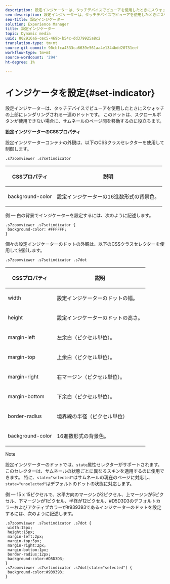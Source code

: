 ```yaml
---
description: 設定インジケーターは、タッチデバイスでビューアを使用したときにスウォッチの上部にレンダリングされる一連のドットです。 このドットは、スクロールボタンが使用できない場合に、サムネールのページ間を移動するのに役立ちます。
seo-description: 設定インジケーターは、タッチデバイスでビューアを使用したときにスウォッチの上部にレンダリングされる一連のドットです。 このドットは、スクロールボタンが使用できない場合に、サムネールのページ間を移動するのに役立ちます。
seo-title: 設定インジケーター
solution: Experience Manager
title: 設定インジケーター
topic: Dynamic media
uuid: 802916a6-cec5-469b-b54c-dd379925a8c2
translation-type: tm+mt
source-git-commit: 90cbfca4533ca6639e561aa4e1344bdd20731eef
workflow-type: tm+mt
source-wordcount: '294'
ht-degree: 1%

---
```



# インジケータを設定{#set-indicator}

設定インジケーターは、タッチデバイスでビューアを使用したときにスウォッチの上部にレンダリングされる一連のドットです。 このドットは、スクロールボタンが使用できない場合に、サムネールのページ間を移動するのに役立ちます。

<!--<a id="section_061E550C1C1D4DB2BD663A898895B38C"></a>-->

**設定インジケーターのCSSプロパティ**

設定インジケーターコンテナの外観は、以下のCSSクラスセレクターを使用して制御します。

```
.s7zoomviewer .s7setindicator
```

<table id="table_94EE3F5BBE4547C0B4943471CEE7EDE4"> 
 <thead> 
  <tr> 
   <th colname="col1" class="entry"> <p> CSSプロパティ </p> </th> 
   <th colname="col2" class="entry"> <p>説明 </p> </th> 
  </tr> 
 </thead>
 <tbody> 
  <tr> 
   <td colname="col1"> <p> <span class="codeph"> background-color  </span> </p> </td> 
   <td colname="col2"> <p>設定インジケーターの16進数形式の背景色。 </p> </td> 
  </tr> 
 </tbody> 
</table>

例 — 白の背景でインジケーターを設定するには、次のように記述します。

```
.s7zoomviewer .s7setindicator { 
 background-color: #FFFFFF; 
}
```

個々の設定インジケーターのドットの外観は、以下のCSSクラスセレクターを使用して制御します。

`.s7zoomviewer .s7setindicator .s7dot`

<table id="table_09B6E232FB94417392D101A7A653BE54"> 
 <thead> 
  <tr> 
   <th colname="col1" class="entry"> <p> CSSプロパティ </p> </th> 
   <th colname="col2" class="entry"> <p>説明 </p> </th> 
  </tr> 
 </thead>
 <tbody> 
  <tr> 
   <td colname="col1"> <p> <span class="codeph"> width </span> </p> </td> 
   <td colname="col2"> <p>設定インジケーターのドットの幅。 </p> </td> 
  </tr> 
  <tr> 
   <td colname="col1"> <p> <span class="codeph"> height </span> </p> </td> 
   <td colname="col2"> <p>設定インジケーターのドットの高さ。 </p> </td> 
  </tr> 
  <tr> 
   <td colname="col1"> <p> <span class="codeph"> margin-left  </span> </p> </td> 
   <td colname="col2"> <p>左余白（ピクセル単位）。 </p> </td> 
  </tr> 
  <tr> 
   <td colname="col1"> <p> <span class="codeph"> margin-top  </span> </p> </td> 
   <td colname="col2"> <p>上余白（ピクセル単位）。 </p> </td> 
  </tr> 
  <tr> 
   <td colname="col1"> <p> <span class="codeph"> margin-right  </span> </p> </td> 
   <td colname="col2"> <p>右マージン（ピクセル単位）。 </p> </td> 
  </tr> 
  <tr> 
   <td colname="col1"> <p> <span class="codeph"> margin-bottom  </span> </p> </td> 
   <td colname="col2"> <p>下余白（ピクセル単位）。 </p> </td> 
  </tr> 
  <tr> 
   <td colname="col1"> <p> <span class="codeph"> border-radius  </span> </p> </td> 
   <td colname="col2"> <p>境界線の半径（ピクセル単位） </p> </td> 
  </tr> 
  <tr> 
   <td colname="col1"> <p> <span class="codeph"> background-color  </span> </p> </td> 
   <td colname="col2"> <p>16進数形式の背景色。 </p> </td> 
  </tr> 
 </tbody> 
</table>

>[!NOTE]
>
>設定インジケーターのドットでは、`state`属性セレクターがサポートされます。このセレクターは、サムネールの状態ごとに異なるスキンを適用するのに使用できます。 特に、`state="selected"`はサムネールの現在のページに対応し、`state="unselected"`はデフォルトのドットの状態に対応します。

例 — 15 x 15ピクセルで、水平方向のマージンが2ピクセル、上マージンが5ピクセル、下マージンが1ピクセル、半径が12ピクセル、#D5D3D3のデフォルトカラーおよびアクティブカラーが#939393であるインジケーターのドットを設定するには、次のように記述します。

```
.s7zoomviewer .s7setindicator .s7dot { 
 width:15px; 
 height:15px; 
 margin-left:2px; 
 margin-top:5px; 
 margin-right:2px; 
 margin-bottom:1px; 
 border-radius:12px; 
 background-color:#D5D3D3;  
} 
.s7zoomviewer .s7setindicator .s7dot[state="selected"] { 
 background-color:#939393;  
}
```

